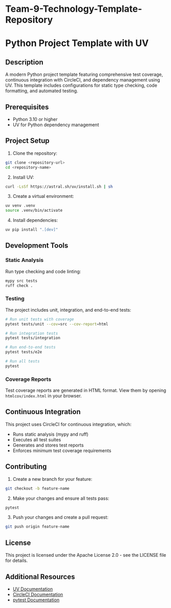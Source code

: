 # Team-9-Technology-Template-Repository
# Python Project Template with UV

## Description
A modern Python project template featuring comprehensive test coverage, continuous integration with CircleCI, and dependency management using UV. This template includes configurations for static type checking, code formatting, and automated testing.

## Prerequisites
* Python 3.10 or higher
* UV for Python dependency management

## Project Setup

1. Clone the repository:
```bash
git clone <repository-url>
cd <repository-name>
```

2. Install UV:
```bash
curl -LsSf https://astral.sh/uv/install.sh | sh
```

3. Create a virtual environment:
```bash
uv venv .venv
source .venv/bin/activate
```

4. Install dependencies:
```bash
uv pip install ".[dev]"
```

## Development Tools

### Static Analysis
Run type checking and code linting:
```bash
mypy src tests
ruff check .
```

### Testing
The project includes unit, integration, and end-to-end tests:

```bash
# Run unit tests with coverage
pytest tests/unit --cov=src --cov-report=html

# Run integration tests
pytest tests/integration

# Run end-to-end tests
pytest tests/e2e

# Run all tests
pytest
```

### Coverage Reports
Test coverage reports are generated in HTML format. View them by opening `htmlcov/index.html` in your browser.

## Continuous Integration
This project uses CircleCI for continuous integration, which:
- Runs static analysis (mypy and ruff)
- Executes all test suites
- Generates and stores test reports
- Enforces minimum test coverage requirements


## Contributing
1. Create a new branch for your feature:
```bash
git checkout -b feature-name
```

2. Make your changes and ensure all tests pass:
```bash
pytest
```

3. Push your changes and create a pull request:
```bash
git push origin feature-name
```

## License
This project is licensed under the Apache License 2.0 - see the LICENSE file for details.

## Additional Resources
- [UV Documentation](https://github.com/astral-sh/uv)
- [CircleCI Documentation](https://circleci.com/docs/)
- [pytest Documentation](https://docs.pytest.org/)